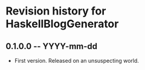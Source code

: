 # Revision history for HaskellBlogGenerator

## 0.1.0.0 -- YYYY-mm-dd

* First version. Released on an unsuspecting world.
